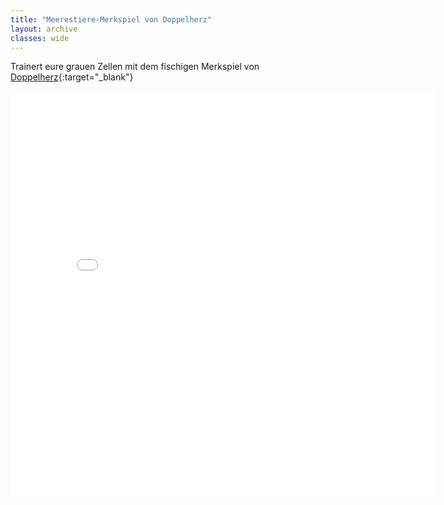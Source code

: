 ```yaml
---
title: "Meerestiere-Merkspiel von Doppelherz"
layout: archive
classes: wide
---
```


Trainert eure grauen Zellen mit dem fischigen Merkspiel von [Doppelherz](https://www.doppelherz.de/gesundheitsratgeber/gehirnjogging/merkspiel){:target="_blank"}

<iframe scrolling="no" src="//8229743.fls.doubleclick.net/activityi;src=8229743;type=count;cat=gencount;ord=7309995325852;gtm=2wg3v0;auiddc=1615209209.1611574177;u1=https%3A%2F%2Fwww.doppelherz.de%2Fgesundheitsratgeber%2Fgehirnjogging%2Fmerkspiel%2F;u7=timeonsite;u8=scroll;u10=;~oref=https%3A%2F%2Fwww.doppelherz.de%2Fgesundheitsratgeber%2Fgehirnjogging%2Fmerkspiel%2F?" width="680" height="650" frameborder="0"></iframe>
